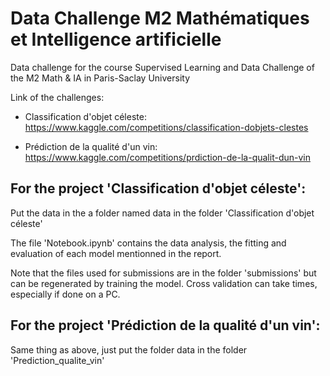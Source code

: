 # Data Challenge M2 Mathématiques et Intelligence artificielle
Data challenge for the course Supervised Learning and Data Challenge of the M2 Math &amp; IA in Paris-Saclay University

Link of the challenges:

- Classification d'objet céleste: https://www.kaggle.com/competitions/classification-dobjets-clestes

- Prédiction de la qualité d'un vin: https://www.kaggle.com/competitions/prdiction-de-la-qualit-dun-vin

## For the project 'Classification d'objet céleste':
Put the data in the a folder named data in the folder 'Classification d'objet céleste'

The file 'Notebook.ipynb' contains the data analysis, the fitting and evaluation of each model mentionned in the report.

Note that the files used for submissions are in the folder 'submissions' but can be regenerated by training the model.
Cross validation can take times, especially if done on a PC.

## For the project 'Prédiction de la qualité d'un vin':
Same thing as above, just put the folder data in the folder 'Prediction_qualite_vin'
